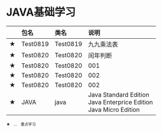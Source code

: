 # JAVA基础学习
<font size="1">

| | 包名 | 类名 | 说明 | 
|:---|:---|:---|:---|
| ★ | Test0819 | Test0819 | 九九乘法表 |  
| ★ | Test0820 | Test0820 | 闰年判断 |  
| ★ | Test0820 | Test0820 | 001 |  
| ★ | Test0820 | Test0820 | 002 |  
| ★ | Test0820 | Test0820 | 002 |  
| ★ | JAVA | java | Java Standard Edition <br> Java Enterprice Edition <br> Java Micro Edition |  
★　…　重点学习

</font>

